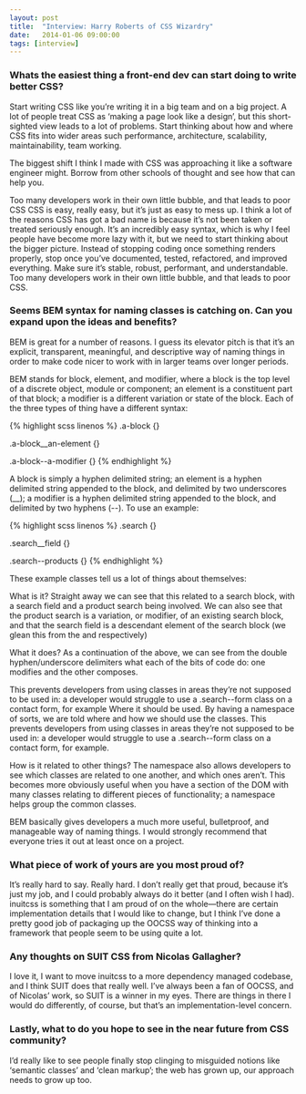 ```yaml
---
layout: post
title:  "Interview: Harry Roberts of CSS Wizardry"
date:   2014-01-06 09:00:00
tags: [interview]
---
```


### Whats the easiest thing a front-end dev can start doing to write better CSS?

Start writing CSS like you’re writing it in a big team and on a big project. A lot of people treat CSS as ‘making a page look like a design’, but this short-sighted view leads to a lot of problems. Start thinking about how and where CSS fits into wider areas such performance, architecture, scalability, maintainability, team working.

The biggest shift I think I made with CSS was approaching it like a software engineer might. Borrow from other schools of thought and see how that can help you.

Too many developers work in their own little bubble, and that leads to poor CSS
CSS is easy, really easy, but it’s just as easy to mess up. I think a lot of the reasons CSS has got a bad name is because it’s not been taken or treated seriously enough. It’s an incredibly easy syntax, which is why I feel people have become more lazy with it, but we need to start thinking about the bigger picture. Instead of stopping coding once something renders properly, stop once you’ve documented, tested, refactored, and improved everything. Make sure it’s stable, robust, performant, and understandable. Too many developers work in their own little bubble, and that leads to poor CSS.

### Seems BEM syntax for naming classes is catching on. Can you expand upon the ideas and benefits?

BEM is great for a number of reasons. I guess its elevator pitch is that it’s an explicit, transparent, meaningful, and descriptive way of naming things in order to make code nicer to work with in larger teams over longer periods.

BEM stands for block, element, and modifier, where a block is the top level of a discrete object, module or component; an element is a constituent part of that block; a modifier is a different variation or state of the block. Each of the three types of thing have a different syntax:

{% highlight scss linenos %}
.a-block {}

.a-block__an-element {}

.a-block--a-modifier {}
{% endhighlight %}

A block is simply a hyphen delimited string; an element is a hyphen delimited string appended to the block, and delimited by two underscores (__); a modifier is a hyphen delimited string appended to the block, and delimited by two hyphens (--). To use an example:

{% highlight scss linenos %}
.search {}

.search__field {}

.search--products {}
{% endhighlight %}

These example classes tell us a lot of things about themselves:

What is it? Straight away we can see that this related to a search block, with a search field and a product search being involved. We can also see that the product search is a variation, or modifier, of an existing search block, and that the search field is a descendant element of the search block (we glean this from the and respectively)

What it does? As a continuation of the above, we can see from the double hyphen/underscore delimiters what each of the bits of code do: one modifies and the other composes.

This prevents developers from using classes in areas they’re not supposed to be used in: a developer would struggle to use a .search--form class on a contact form, for example
Where it should be used. By having a namespace of sorts, we are told where and how we should use the classes. This prevents developers from using classes in areas they’re not supposed to be used in: a developer would struggle to use a .search--form class on a contact form, for example.

How is it related to other things? The namespace also allows developers to see which classes are related to one another, and which ones aren’t. This becomes more obviously useful when you have a section of the DOM with many classes relating to different pieces of functionality; a namespace helps group the common classes.

BEM basically gives developers a much more useful, bulletproof, and manageable way of naming things. I would strongly recommend that everyone tries it out at least once on a project.

### What piece of work of yours are you most proud of?

It’s really hard to say. Really hard. I don’t really get that proud, because it’s just my job, and I could probably always do it better (and I often wish I had). inuitcss is something that I am proud of on the whole—there are certain implementation details that I would like to change, but I think I’ve done a pretty good job of packaging up the OOCSS way of thinking into a framework that people seem to be using quite a lot.

### Any thoughts on SUIT CSS from Nicolas Gallagher?

I love it, I want to move inuitcss to a more dependency managed codebase, and I think SUIT does that really well. I’ve always been a fan of OOCSS, and of Nicolas’ work, so SUIT is a winner in my eyes. There are things in there I would do differently, of course, but that’s an implementation-level concern.

### Lastly, what to do you hope to see in the near future from CSS community?

I’d really like to see people finally stop clinging to misguided notions like ‘semantic classes’ and ‘clean markup’; the web has grown up, our approach needs to grow up too.
